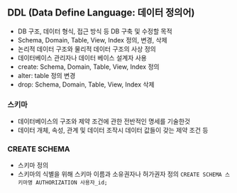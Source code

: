 ## DDL (Data Define Language: 데이터 정의어)
- DB 구조, 데이터 형식, 접근 방식 등 DB 구축 및 수정할 목적
- Schema, Domain, Table, View, Index 정의, 변경, 삭제
- 논리적 데이터 구조와 물리적 데이터 구조의 사상 정의
- 데이터베이스 관리자나 데이터 베이스 설계자 사용
- create: Schema, Domain, Table, View, Index 정의
- alter: table 정의 변경
- drop: Schema, Domain, Table, View, Index 삭제

### 스키마
- 데이터베이스의 구조와 제약 조건에 관한 전반적인 명세를 기술한것
- 데이터 개체, 속성, 관계 및 데이터 조작시 데이터 값들이 갖는 제약 조건 등

### CREATE SCHEMA
- 스키마 정의
- 스키마의 식별을 위해 스키마 이름과 소유권자나 허가권자 정의
`CREATE SCHEMA 스키마명 AUTHORIZATION 사용자_id;`

